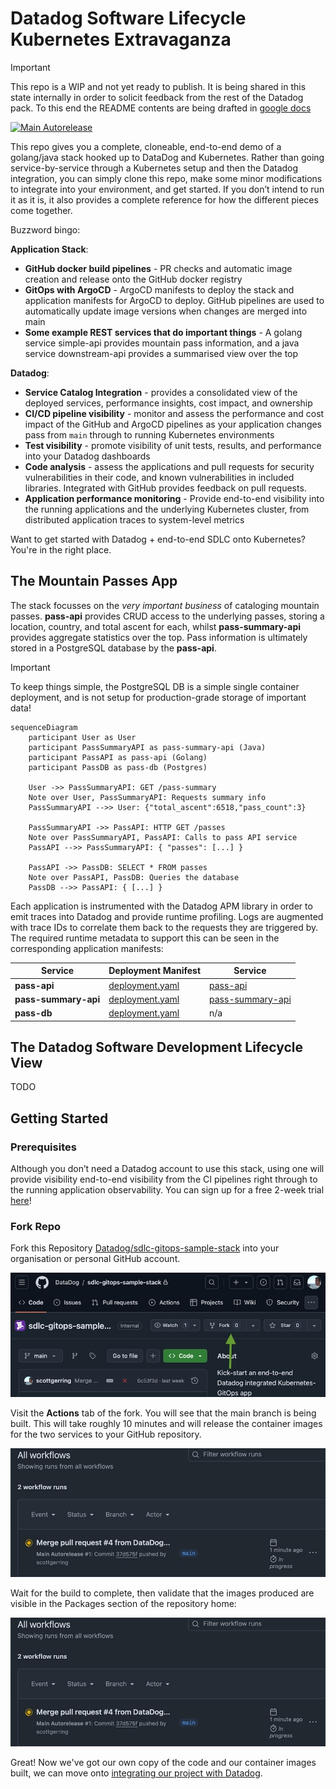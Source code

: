 # Datadog Software Lifecycle Kubernetes Extravaganza

> [!IMPORTANT]  
> This repo is a WIP and not yet ready to publish. It is being shared in this state internally in order to solicit feedback from the rest of the Datadog pack. To this end the README contents are being drafted in [google docs](https://docs.google.com/document/d/15buq4OED_VnvwBYKxPEYT5aJ7PPrlLhL_kCZUiOBOpk/edit?usp=sharing)

[![Main Autorelease](https://github.com/datadog/sdlc-gitops-sample-stack/actions/workflows/main-autorelease.yaml/badge.svg)](https://github.com/datadog/sdlc-gitops-sample-stack/actions/workflows/main-autorelease.yaml)

This repo gives you a complete, cloneable, end-to-end demo of a golang/java stack hooked up to DataDog and Kubernetes. Rather than going service-by-service through a Kubernetes setup and then the Datadog integration, you can simply clone this repo, make some minor modifications to integrate into your environment, and get started. If you don’t intend to run it as it is, it also provides a complete reference for how the different pieces come together. 

Buzzword bingo:

**Application Stack**:
- **GitHub docker build pipelines** - PR checks and automatic image creation and release onto the GitHub docker registry
- **GitOps with ArgoCD** - ArgoCD manifests to deploy the stack and application manifests for ArgoCD to deploy. GitHub pipelines are used to automatically update image versions when changes are merged into main
- **Some example REST services that do important things** - A golang service simple-api provides mountain pass information, and a java service downstream-api provides a summarised view over the top

**Datadog**:
- **Service Catalog Integration** - provides a consolidated view of the deployed services, performance insights, cost impact, and ownership
- **CI/CD pipeline visibility** - monitor and assess the performance and cost impact of the GitHub and ArgoCD pipelines as your application changes pass from `main` through to running Kubernetes environments
- **Test visibility** - promote visibility of unit tests, results, and performance into your Datadog dashboards
- **Code analysis** - assess the applications and pull requests for security vulnerabilities in their code, and known vulnerabilities in included libraries. Integrated with GitHub provides feedback on pull requests.
- **Application performance monitoring** - Provide end-to-end visibility into the running applications and the underlying Kubernetes cluster, from distributed application traces to system-level metrics

Want to get started with Datadog + end-to-end SDLC onto Kubernetes? You're in the right place.


## The Mountain Passes App 

The stack focusses on the _very important business_ of cataloging mountain passes. **pass-api** provides CRUD access to the underlying passes, storing a location, country, and total ascent for each, whilst **pass-summary-api** provides aggregate statistics over the top. Pass information is ultimately stored in a PostgreSQL database by the **pass-api**.

> [!IMPORTANT]
> To keep things simple, the PostgreSQL DB is a simple single container deployment, and is not setup for production-grade storage of important data!

```mermaid
sequenceDiagram
    participant User as User
    participant PassSummaryAPI as pass-summary-api (Java)
    participant PassAPI as pass-api (Golang)
    participant PassDB as pass-db (Postgres)

    User ->> PassSummaryAPI: GET /pass-summary
    Note over User, PassSummaryAPI: Requests summary info
    PassSummaryAPI -->> User: {"total_ascent":6518,"pass_count":3}

    PassSummaryAPI ->> PassAPI: HTTP GET /passes
    Note over PassSummaryAPI, PassAPI: Calls to pass API service
    PassAPI -->> PassSummaryAPI: { "passes": [...] }

    PassAPI ->> PassDB: SELECT * FROM passes
    Note over PassAPI, PassDB: Queries the database
    PassDB -->> PassAPI: { [...] }
```

Each application is instrumented with the Datadog APM library in order to emit traces into Datadog and provide runtime profiling. Logs are augmented with trace IDs to correlate them back to the requests they are triggered by. The required runtime metadata to support this can be seen in the corresponding application manifests:

|    Service     |      Deployment Manifest     |     Service    | 
| ---------------|------------------------------|----------------|
| **pass-api**   | [deployment.yaml](manifests/base/pass-api/deployment.yaml) | [pass-api](apps/pass-api/) | 
| **pass-summary-api** | [deployment.yaml](manifests/base/pass-summary-api/deployment.yaml) | [pass-summary-api](apps/pass-summary-api/) | 
| **pass-db**    | [deployment.yaml](manifests/base/db/deployment.yaml) | n/a | 


## The Datadog Software Development Lifecycle View
TODO

## Getting Started

### Prerequisites
Although you don’t need a Datadog account to use this stack, using one will provide visibility end-to-end visibility from the CI pipelines right through to the running application observability. You can sign up for a free 2-week trial [here](https://www.datadoghq.com/free-datadog-trial/)!

### Fork Repo
Fork this Repository [Datadog/sdlc-gitops-sample-stack](Datadog/sdlc-gitops-sample-stack) into your organisation or personal GitHub account. 

![Fork repository](docs/assets/fork-repo.jpeg)

Visit the **Actions** tab of the fork. You will see that the main branch is being built. This will take roughly 10 minutes and will release the container images for the two services to your GitHub repository. 

![Initial build action](docs/assets/actions-initial-build.jpeg)

Wait for the build to complete, then validate that the images produced are visible in the Packages section of the repository home: 

![Initial images built](docs/assets/actions-initial-build.jpeg)

Great! Now we've got our own copy of the code and our container images built, we can move onto [integrating our project with Datadog](docs/setup-github-integration.md).

